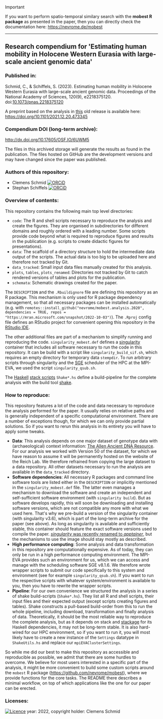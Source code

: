 
> [!IMPORTANT]
> If you want to perform spatio-temporal similary search with the **mobest R package** as presented in the paper, then you can directly check the documentation here: https://nevrome.de/mobest

***

## Research compendium for 'Estimating human mobility in Holocene Western Eurasia with large-scale ancient genomic data'

### Published in:

Schmid, C., & Schiffels, S. (2023). Estimating human mobility in Holocene Western Eurasia with large-scale ancient genomic data. Proceedings of the National Academy of Sciences, 120(9), e2218375120. doi:[10.1073/pnas.2218375120](https://doi.org/10.1073/pnas.2218375120)

A preprint based on the analysis in [this](https://github.com/nevrome/mobest.analysis.2022/releases/tag/0.4) old release is available here: https://doi.org/10.1101/2021.12.20.473345

### Compendium DOI (long-term archive):

<http://dx.doi.org/10.17605/OSF.IO/6UWM5>

The files in this archived storage will generate the results as found in the publication. The files hosted on GitHub are the development versions and may have changed since the paper was published.

### Authors of this repository:

- Clemens Schmid [![ORCiD](https://img.shields.io/badge/ORCiD-0000--0003--3448--5715-green.svg)](http://orcid.org/0000-0003-3448-5715)
- Stephan Schiffels [![ORCiD](https://img.shields.io/badge/ORCiD-0000--0002--1017--9150-green.svg)](http://orcid.org/0000-0002-1017-9150)

### Overview of contents:

This repository contains the following main top level directories:

- `code`: The R and shell scripts necessary to reproduce the analysis and create the figures. They are organised in subdirectories for different domains and roughly ordered with a leading number. Some scripts provide code beyond what is required to reproduce figures and results in the publication (e.g. scripts to create didactic figures for presentations).
- `data`: The scaffold of a directory structure to hold the intermediate data output of the scripts. The actual data is too big to be uploaded here and therefore not tracked by Git.
- `data_tracked`: Small input data files manually created for this analysis.
- `plots`, `tables`, `plots_renamed`: Directories not tracked by Git to catch rendered versions of tables and plots for the publication.
- `schemata`: Schematic drawings created for the paper.

The `DESCRIPTION` and the `.Rbuildignore` file are defining this repository as an R package. This mechanism is only used for R package dependency management, so that all necessary packages can be installed automatically (e.g. with `remotes::install_github("nevrome/mobest.analysis.2020", dependencies = TRUE, repos = "https://mran.microsoft.com/snapshot/2022-10-03")`). The `.Rproj` config file defines an RStudio project for convenient opening this repository in the [RStudio IDE](https://www.rstudio.com/products/rstudio/).

The other additional files are part of a mechanism to simplify running and reproducing the code. `singularity_mobest.def` defines a [singularity](https://singularity.hpcng.org/) container that includes all software necessary to run the code in this repository. It can be build with a script like `singularity_build_sif.sh`, which requires an empty directory for temporary data `stempdir`. To run arbitrary scripts through singularity and the [SGE](https://en.wikipedia.org/wiki/Oracle_Grid_Engine) scheduler of the HPC at the MPI-EVA, we used the script `singularity_qsub.sh`.

The [Haskell](https://www.haskell.org/) [stack scripts](https://docs.haskellstack.org/en/stable/GUIDE/#script-interpreter) `Shake*.hs` define a build-pipeline for the complete analysis with the build tool [shake](https://shakebuild.com/). 

### How to reproduce:

This repository features a lot of the code and data necessary to reproduce the analysis performed for the paper. It usually relies on relative paths and is generally independent of a specific computational environment. There are a number of exceptions though, for which we can only provide partial solutions. So if you want to rerun this analysis in its entirety you will have to apply some tweaks.

- **Data**: This analysis depends on one major dataset of genotype data with (archaeological) context information: [The Allen Ancient DNA Resource](https://reich.hms.harvard.edu/allen-ancient-dna-resource-aadr-downloadable-genotypes-present-day-and-ancient-dna-data). For our analysis we worked with Version 50 of the dataset, for which we have reason to assume it will be permanently hosted on the website of the Reich Lab. We therefore refrained from copying the large dataset to a data repository. All other datasets necessary to run the analysis are available in the `data_tracked` directory.
- **Software dependencies**: All necessary R packages and command line software tools are listed either in the `DESCRIPTION` or implicitly mentioned in the `singularity_mobest.def` file. The latter even manages a mechanism to download the software and create an independent and self-sufficient software environment (with `singularity build`). But as software develops rapidly, this will soon be downloading and installing software versions, which are not compatible any more with what we used here. That's why we pre-build a version of the singularity container (with singularity v3.6), which is part of the long-term archive for the paper (see above). As long as singularity is available and sufficiently stable, this container should feature the exact software versions used to compile the paper. [*singularity* was recently renamed to *apptainer*](https://apptainer.org/news/community-announcement-20211130), but the mechanisms to use the image should stay mostly as described.
- **High performance computing**: Some analysis and data transformation in this repository are computationally expensive. As of today, they can only be run in a high performance computing environment. The MPI-EVA provides such an environment for us, which we can access and manage with the scheduling software SGE v8.1.6. We therefore wrote wrapper scripts to submit our code specifically to this system and environment (see for example `singularity_qsub.sh`). If you want to run the respective scripts with whatever system/environment is available to you, then you have to rewrite the wrapper scripts.
- **Pipeline**: For our own convenience we structured the analysis in a series of shake build-scripts (`Shake*.hs`). They list all R and shell scripts, their input files and their expected output (except scripts creating figures and tables). Shake constructs a pull-based build-order from this to run the whole pipeline, including download, transformation and finally analysis of data. Theoretically, it should be the most reliable way to reproduce the complete analysis, but as it depends on stack and [stackage](https://www.stackage.org/) for its Haskell dependencies, it may not be long-term stable. It is also hard-wired for our HPC environment, so if you want to run it, you will most likely have to create a new instance of the `Settings` datatype in `ShakeUtils.hs` and replace our `mpiEVAClusterSettings`.

So while me did our best to make this repository as accessible and reproducible as possible, we admit that there are some hurdles to overcome. We believe for most users interested in a specific part of the analysis, it might be more convenient to build some custom scripts around the `mobest` R package (<https://github.com/nevrome/mobest>), where we provide functions for the core tasks. The README there describes a minimal workflow, on top of which applications like the one for our paper can be erected.

### Licenses:

[![Licence](https://img.shields.io/github/license/mashape/apistatus.svg)](http://choosealicense.com/licenses/mit/) year: 2022, copyright holder: Clemens Schmid
